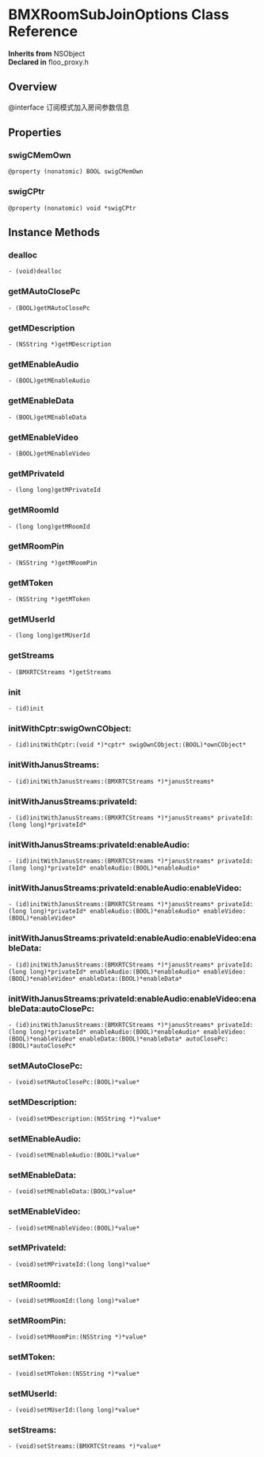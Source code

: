 # BMXRoomSubJoinOptions Class Reference

  **Inherits from** NSObject  
  **Declared in** floo_proxy.h  

## Overview

@interface 订阅模式加入房间参数信息

## Properties

<a name="//api/name/swigCMemOwn" title="swigCMemOwn"></a>
### swigCMemOwn

`@property (nonatomic) BOOL swigCMemOwn`

<a name="//api/name/swigCPtr" title="swigCPtr"></a>
### swigCPtr

`@property (nonatomic) void *swigCPtr`

<a title="Instance Methods" name="instance_methods"></a>
## Instance Methods

<a name="//api/name/dealloc" title="dealloc"></a>
### dealloc

`- (void)dealloc`

<a name="//api/name/getMAutoClosePc" title="getMAutoClosePc"></a>
### getMAutoClosePc

`- (BOOL)getMAutoClosePc`

<a name="//api/name/getMDescription" title="getMDescription"></a>
### getMDescription

`- (NSString *)getMDescription`

<a name="//api/name/getMEnableAudio" title="getMEnableAudio"></a>
### getMEnableAudio

`- (BOOL)getMEnableAudio`

<a name="//api/name/getMEnableData" title="getMEnableData"></a>
### getMEnableData

`- (BOOL)getMEnableData`

<a name="//api/name/getMEnableVideo" title="getMEnableVideo"></a>
### getMEnableVideo

`- (BOOL)getMEnableVideo`

<a name="//api/name/getMPrivateId" title="getMPrivateId"></a>
### getMPrivateId

`- (long long)getMPrivateId`

<a name="//api/name/getMRoomId" title="getMRoomId"></a>
### getMRoomId

`- (long long)getMRoomId`

<a name="//api/name/getMRoomPin" title="getMRoomPin"></a>
### getMRoomPin

`- (NSString *)getMRoomPin`

<a name="//api/name/getMToken" title="getMToken"></a>
### getMToken

`- (NSString *)getMToken`

<a name="//api/name/getMUserId" title="getMUserId"></a>
### getMUserId

`- (long long)getMUserId`

<a name="//api/name/getStreams" title="getStreams"></a>
### getStreams

`- (BMXRTCStreams *)getStreams`

<a name="//api/name/init" title="init"></a>
### init

`- (id)init`

<a name="//api/name/initWithCptr:swigOwnCObject:" title="initWithCptr:swigOwnCObject:"></a>
### initWithCptr:swigOwnCObject:

`- (id)initWithCptr:(void *)*cptr* swigOwnCObject:(BOOL)*ownCObject*`

<a name="//api/name/initWithJanusStreams:" title="initWithJanusStreams:"></a>
### initWithJanusStreams:

`- (id)initWithJanusStreams:(BMXRTCStreams *)*janusStreams*`

<a name="//api/name/initWithJanusStreams:privateId:" title="initWithJanusStreams:privateId:"></a>
### initWithJanusStreams:privateId:

`- (id)initWithJanusStreams:(BMXRTCStreams *)*janusStreams* privateId:(long long)*privateId*`

<a name="//api/name/initWithJanusStreams:privateId:enableAudio:" title="initWithJanusStreams:privateId:enableAudio:"></a>
### initWithJanusStreams:privateId:enableAudio:

`- (id)initWithJanusStreams:(BMXRTCStreams *)*janusStreams* privateId:(long long)*privateId* enableAudio:(BOOL)*enableAudio*`

<a name="//api/name/initWithJanusStreams:privateId:enableAudio:enableVideo:" title="initWithJanusStreams:privateId:enableAudio:enableVideo:"></a>
### initWithJanusStreams:privateId:enableAudio:enableVideo:

`- (id)initWithJanusStreams:(BMXRTCStreams *)*janusStreams* privateId:(long long)*privateId* enableAudio:(BOOL)*enableAudio* enableVideo:(BOOL)*enableVideo*`

<a name="//api/name/initWithJanusStreams:privateId:enableAudio:enableVideo:enableData:" title="initWithJanusStreams:privateId:enableAudio:enableVideo:enableData:"></a>
### initWithJanusStreams:privateId:enableAudio:enableVideo:enableData:

`- (id)initWithJanusStreams:(BMXRTCStreams *)*janusStreams* privateId:(long long)*privateId* enableAudio:(BOOL)*enableAudio* enableVideo:(BOOL)*enableVideo* enableData:(BOOL)*enableData*`

<a name="//api/name/initWithJanusStreams:privateId:enableAudio:enableVideo:enableData:autoClosePc:" title="initWithJanusStreams:privateId:enableAudio:enableVideo:enableData:autoClosePc:"></a>
### initWithJanusStreams:privateId:enableAudio:enableVideo:enableData:autoClosePc:

`- (id)initWithJanusStreams:(BMXRTCStreams *)*janusStreams* privateId:(long long)*privateId* enableAudio:(BOOL)*enableAudio* enableVideo:(BOOL)*enableVideo* enableData:(BOOL)*enableData* autoClosePc:(BOOL)*autoClosePc*`

<a name="//api/name/setMAutoClosePc:" title="setMAutoClosePc:"></a>
### setMAutoClosePc:

`- (void)setMAutoClosePc:(BOOL)*value*`

<a name="//api/name/setMDescription:" title="setMDescription:"></a>
### setMDescription:

`- (void)setMDescription:(NSString *)*value*`

<a name="//api/name/setMEnableAudio:" title="setMEnableAudio:"></a>
### setMEnableAudio:

`- (void)setMEnableAudio:(BOOL)*value*`

<a name="//api/name/setMEnableData:" title="setMEnableData:"></a>
### setMEnableData:

`- (void)setMEnableData:(BOOL)*value*`

<a name="//api/name/setMEnableVideo:" title="setMEnableVideo:"></a>
### setMEnableVideo:

`- (void)setMEnableVideo:(BOOL)*value*`

<a name="//api/name/setMPrivateId:" title="setMPrivateId:"></a>
### setMPrivateId:

`- (void)setMPrivateId:(long long)*value*`

<a name="//api/name/setMRoomId:" title="setMRoomId:"></a>
### setMRoomId:

`- (void)setMRoomId:(long long)*value*`

<a name="//api/name/setMRoomPin:" title="setMRoomPin:"></a>
### setMRoomPin:

`- (void)setMRoomPin:(NSString *)*value*`

<a name="//api/name/setMToken:" title="setMToken:"></a>
### setMToken:

`- (void)setMToken:(NSString *)*value*`

<a name="//api/name/setMUserId:" title="setMUserId:"></a>
### setMUserId:

`- (void)setMUserId:(long long)*value*`

<a name="//api/name/setStreams:" title="setStreams:"></a>
### setStreams:

`- (void)setStreams:(BMXRTCStreams *)*value*`

